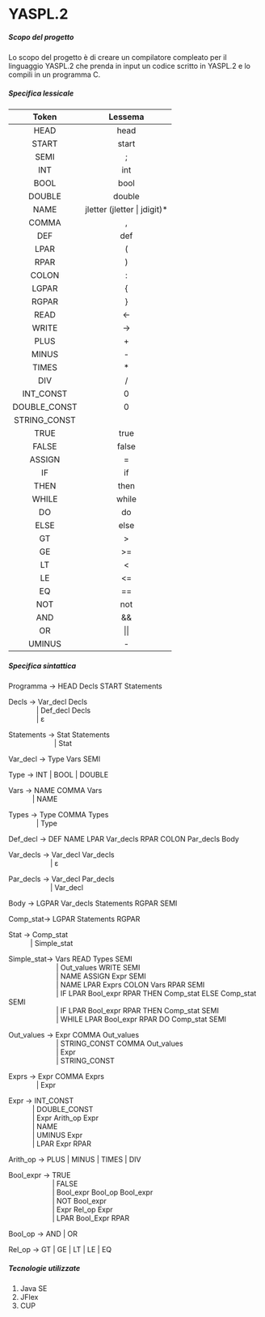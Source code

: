 # YASPL.2

##### Scopo del progetto
Lo scopo del progetto è di creare un compilatore compleato per il linguaggio YASPL.2 che prenda in input un codice scritto in YASPL.2 e lo compili in un programma C.

##### Specifica lessicale <br />
| Token        | Lessema           |
| :-------------: |:-----------------:| 
| HEAD | head | 
| START | start | 
| SEMI | ; | 
| INT | int | 
| BOOL | bool | 
| DOUBLE | double |
| NAME | jletter (jletter &#124; jdigit)* |
| COMMA | , | 
| DEF | def | 
| LPAR | ( | 
| RPAR | ) | 
| COLON | : | 
| LGPAR | { | 
| RGPAR | }| 
| READ | <- | 
| WRITE | -> | 
| PLUS | + | 
| MINUS | - | 
| TIMES | * | 
| DIV | / | 
| INT_CONST | 0 | [0-9][1-9]* | 
| DOUBLE_CONST | 0 | [0-9][1-9]*(\.?[0-9]+) | 
| STRING_CONST |  | 
| TRUE | true| 
| FALSE | false | 
| ASSIGN | = | 
| IF | if | 
| THEN | then | 
| WHILE | while | 
| DO | do | 
| ELSE | else | 
| GT | > | 
| GE | >= | 
| LT | < |
| LE | <= | 
| EQ | == | 
| NOT | not | 
| AND | && | 
| OR | &#124;&#124; | 
| UMINUS | - | 

##### Specifica sintattica
Programma → HEAD Decls START Statements

Decls → Var_decl Decls <br />
&nbsp;&nbsp;&nbsp;&nbsp;&nbsp;&nbsp;&nbsp;&nbsp;&nbsp;&nbsp;&nbsp;&nbsp;&nbsp;&nbsp;| Def_decl Decls<br />
&nbsp;&nbsp;&nbsp;&nbsp;&nbsp;&nbsp;&nbsp;&nbsp;&nbsp;&nbsp;&nbsp;&nbsp;&nbsp;&nbsp;| ε <br />

Statements → Stat Statements <br />
&nbsp;&nbsp;&nbsp;&nbsp;&nbsp;&nbsp;&nbsp;&nbsp;&nbsp;&nbsp;&nbsp;&nbsp;&nbsp;&nbsp;&nbsp;&nbsp;&nbsp;&nbsp;&nbsp;&nbsp;&nbsp;&nbsp;&nbsp;| Stat

Var_decl → Type Vars SEMI

Type → INT | BOOL | DOUBLE

Vars → NAME COMMA Vars<br />
&nbsp;&nbsp;&nbsp;&nbsp;&nbsp;&nbsp;&nbsp;&nbsp;&nbsp;&nbsp;&nbsp;&nbsp;| NAME

Types → Type COMMA Types<br />
&nbsp;&nbsp;&nbsp;&nbsp;&nbsp;&nbsp;&nbsp;&nbsp;&nbsp;&nbsp;&nbsp;&nbsp;&nbsp;&nbsp;| Type

Def_decl → DEF NAME LPAR Var_decls RPAR COLON Par_decls Body

Var_decls → Var_decl Var_decls<br />
&nbsp;&nbsp;&nbsp;&nbsp;&nbsp;&nbsp;&nbsp;&nbsp;&nbsp;&nbsp;&nbsp;&nbsp;&nbsp;&nbsp;&nbsp;&nbsp;&nbsp;&nbsp;&nbsp;&nbsp;&nbsp;| ε

Par_decls → Var_decl Par_decls<br />
&nbsp;&nbsp;&nbsp;&nbsp;&nbsp;&nbsp;&nbsp;&nbsp;&nbsp;&nbsp;&nbsp;&nbsp;&nbsp;&nbsp;&nbsp;&nbsp;&nbsp;&nbsp;&nbsp;&nbsp;&nbsp;| Var_decl

Body → LGPAR Var_decls Statements RGPAR SEMI

Comp_stat→ LGPAR Statements RGPAR

Stat → Comp_stat<br />
&nbsp;&nbsp;&nbsp;&nbsp;&nbsp;&nbsp;&nbsp;&nbsp;&nbsp;&nbsp;&nbsp;| Simple_stat

Simple_stat→ Vars READ Types SEMI<br />
&nbsp;&nbsp;&nbsp;&nbsp;&nbsp;&nbsp;&nbsp;&nbsp;&nbsp;&nbsp;&nbsp;&nbsp;&nbsp;&nbsp;&nbsp;&nbsp;&nbsp;&nbsp;&nbsp;&nbsp;&nbsp;&nbsp;&nbsp;&nbsp;| Out_values WRITE SEMI<br />
&nbsp;&nbsp;&nbsp;&nbsp;&nbsp;&nbsp;&nbsp;&nbsp;&nbsp;&nbsp;&nbsp;&nbsp;&nbsp;&nbsp;&nbsp;&nbsp;&nbsp;&nbsp;&nbsp;&nbsp;&nbsp;&nbsp;&nbsp;&nbsp;| NAME ASSIGN Expr SEMI<br />
&nbsp;&nbsp;&nbsp;&nbsp;&nbsp;&nbsp;&nbsp;&nbsp;&nbsp;&nbsp;&nbsp;&nbsp;&nbsp;&nbsp;&nbsp;&nbsp;&nbsp;&nbsp;&nbsp;&nbsp;&nbsp;&nbsp;&nbsp;&nbsp;| NAME LPAR Exprs COLON Vars RPAR SEMI<br />
&nbsp;&nbsp;&nbsp;&nbsp;&nbsp;&nbsp;&nbsp;&nbsp;&nbsp;&nbsp;&nbsp;&nbsp;&nbsp;&nbsp;&nbsp;&nbsp;&nbsp;&nbsp;&nbsp;&nbsp;&nbsp;&nbsp;&nbsp;&nbsp;| IF LPAR Bool_expr RPAR THEN Comp_stat ELSE Comp_stat SEMI<br />
&nbsp;&nbsp;&nbsp;&nbsp;&nbsp;&nbsp;&nbsp;&nbsp;&nbsp;&nbsp;&nbsp;&nbsp;&nbsp;&nbsp;&nbsp;&nbsp;&nbsp;&nbsp;&nbsp;&nbsp;&nbsp;&nbsp;&nbsp;&nbsp;| IF LPAR Bool_expr RPAR THEN Comp_stat SEMI<br />
&nbsp;&nbsp;&nbsp;&nbsp;&nbsp;&nbsp;&nbsp;&nbsp;&nbsp;&nbsp;&nbsp;&nbsp;&nbsp;&nbsp;&nbsp;&nbsp;&nbsp;&nbsp;&nbsp;&nbsp;&nbsp;&nbsp;&nbsp;&nbsp;| WHILE LPAR Bool_expr RPAR DO Comp_stat SEMI<br />

Out_values → Expr COMMA Out_values<br />
&nbsp;&nbsp;&nbsp;&nbsp;&nbsp;&nbsp;&nbsp;&nbsp;&nbsp;&nbsp;&nbsp;&nbsp;&nbsp;&nbsp;&nbsp;&nbsp;&nbsp;&nbsp;&nbsp;&nbsp;&nbsp;&nbsp;&nbsp;&nbsp;| STRING_CONST COMMA Out_values<br />
&nbsp;&nbsp;&nbsp;&nbsp;&nbsp;&nbsp;&nbsp;&nbsp;&nbsp;&nbsp;&nbsp;&nbsp;&nbsp;&nbsp;&nbsp;&nbsp;&nbsp;&nbsp;&nbsp;&nbsp;&nbsp;&nbsp;&nbsp;&nbsp;| Expr<br />
&nbsp;&nbsp;&nbsp;&nbsp;&nbsp;&nbsp;&nbsp;&nbsp;&nbsp;&nbsp;&nbsp;&nbsp;&nbsp;&nbsp;&nbsp;&nbsp;&nbsp;&nbsp;&nbsp;&nbsp;&nbsp;&nbsp;&nbsp;&nbsp;| STRING_CONST

Exprs → Expr COMMA Exprs<br />
&nbsp;&nbsp;&nbsp;&nbsp;&nbsp;&nbsp;&nbsp;&nbsp;&nbsp;&nbsp;&nbsp;&nbsp;&nbsp;&nbsp;| Expr

Expr → INT_CONST<br />
&nbsp;&nbsp;&nbsp;&nbsp;&nbsp;&nbsp;&nbsp;&nbsp;&nbsp;&nbsp;&nbsp;&nbsp;| DOUBLE_CONST<br />
&nbsp;&nbsp;&nbsp;&nbsp;&nbsp;&nbsp;&nbsp;&nbsp;&nbsp;&nbsp;&nbsp;&nbsp;| Expr Arith_op Expr<br />
&nbsp;&nbsp;&nbsp;&nbsp;&nbsp;&nbsp;&nbsp;&nbsp;&nbsp;&nbsp;&nbsp;&nbsp;| NAME<br />
&nbsp;&nbsp;&nbsp;&nbsp;&nbsp;&nbsp;&nbsp;&nbsp;&nbsp;&nbsp;&nbsp;&nbsp;| UMINUS Expr<br />
&nbsp;&nbsp;&nbsp;&nbsp;&nbsp;&nbsp;&nbsp;&nbsp;&nbsp;&nbsp;&nbsp;&nbsp;| LPAR Expr RPAR

Arith_op → PLUS | MINUS | TIMES | DIV

Bool_expr → TRUE<br />
&nbsp;&nbsp;&nbsp;&nbsp;&nbsp;&nbsp;&nbsp;&nbsp;&nbsp;&nbsp;&nbsp;&nbsp;&nbsp;&nbsp;&nbsp;&nbsp;&nbsp;&nbsp;&nbsp;&nbsp;&nbsp;&nbsp;| FALSE<br />
&nbsp;&nbsp;&nbsp;&nbsp;&nbsp;&nbsp;&nbsp;&nbsp;&nbsp;&nbsp;&nbsp;&nbsp;&nbsp;&nbsp;&nbsp;&nbsp;&nbsp;&nbsp;&nbsp;&nbsp;&nbsp;&nbsp;| Bool_expr Bool_op Bool_expr<br />
&nbsp;&nbsp;&nbsp;&nbsp;&nbsp;&nbsp;&nbsp;&nbsp;&nbsp;&nbsp;&nbsp;&nbsp;&nbsp;&nbsp;&nbsp;&nbsp;&nbsp;&nbsp;&nbsp;&nbsp;&nbsp;&nbsp;| NOT Bool_expr<br />
&nbsp;&nbsp;&nbsp;&nbsp;&nbsp;&nbsp;&nbsp;&nbsp;&nbsp;&nbsp;&nbsp;&nbsp;&nbsp;&nbsp;&nbsp;&nbsp;&nbsp;&nbsp;&nbsp;&nbsp;&nbsp;&nbsp;| Expr Rel_op Expr<br />
&nbsp;&nbsp;&nbsp;&nbsp;&nbsp;&nbsp;&nbsp;&nbsp;&nbsp;&nbsp;&nbsp;&nbsp;&nbsp;&nbsp;&nbsp;&nbsp;&nbsp;&nbsp;&nbsp;&nbsp;&nbsp;&nbsp;| LPAR Bool_Expr RPAR

Bool_op → AND | OR

Rel_op → GT | GE | LT | LE | EQ

##### Tecnologie utilizzate 
1. Java SE
2. JFlex
3. CUP
